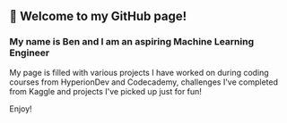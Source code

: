 ## 👋 Welcome to my GitHub page!
### My name is Ben and I am an aspiring Machine Learning Engineer

My page is filled with various projects I have worked on during coding courses from HyperionDev and Codecademy, challenges I've completed from Kaggle and projects I've picked up just for fun!

Enjoy!

